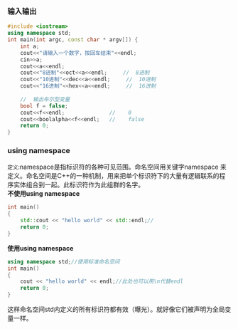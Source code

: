 ### 输入输出
```c++
#include <iostream>
using namespace std;
int main(int argc, const char * argv[]) {
    int a;
    cout<<"请输入一个数字，按回车结束"<<endl;
    cin>>a;
    cout<<a<<endl;
    cout<<"8进制"<<oct<<a<<endl;     //  8进制
    cout<<"10进制"<<dec<<a<<endl;     //  10进制
    cout<<"16进制"<<hex<<a<<endl;     //  16进制
    
    //  输出布尔型变量    
    bool f = false;
    cout<<f<<endl;              //    0
    cout<<boolalpha<<f<<endl;   //    false
    return 0;
}
```
### using namespace
`定义`:namespace是指标识符的各种可见范围。命名空间用关键字namespace 来定义。命名空间是C++的一种机制，用来把单个标识符下的大量有逻辑联系的程序实体组合到一起。此标识符作为此组群的名字。   
**不使用using namespace**
```c++
int main()
{
    std::cout << "hello world" << std::endl;//
    return 0;
}
```
**使用using namespace**
```c++
using namespace std;//使用标准命名空间
int main()
{
    cout << "hello world" << endl;//此处也可以用\n代替endl
    return 0;
}
```
这样命名空间std内定义的所有标识符都有效（曝光）。就好像它们被声明为全局变量一样。   


